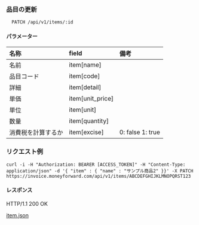 ### 品目の更新
```
  PATCH /api/v1/items/:id
```

#### パラメーター
| 名称               | field            | 備考 |
| :--                | :--              | :--|
| 名前               | item[name]       | |
| 品目コード         | item[code]       | |
| 詳細               | item[detail]     | |
| 単価               | item[unit_price] | |
| 単位               | item[unit]       | |
| 数量               | item[quantity]   | |
| 消費税を計算するか | item[excise]     | 0: false  1: true |

### リクエスト例
```
curl -i -H "Authorization: BEARER [ACCESS_TOKEN]" -H "Content-Type: application/json" -d '{ "item" : { "name" : "サンプル商品2" }}' -X PATCH https://invoice.moneyforward.com/api/v1/items/ABCDEFGHIJKLMNOPQRST123
```

#### レスポンス
HTTP/1.1 200 OK

[item.json](./responses/item.json)
